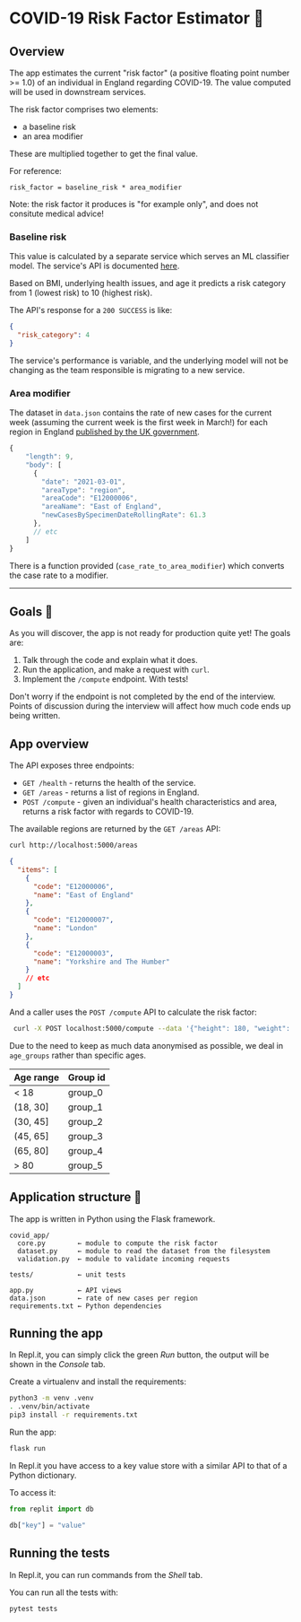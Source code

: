 # COVID-19 Risk Factor Estimator 🦠

## Overview

The app estimates the current "risk factor" (a positive floating point number >= 1.0) of an individual in England regarding COVID-19. The value computed will be used in downstream services.

The risk factor comprises two elements:

- a baseline risk
- an area modifier

These are multiplied together to get the final value.

For reference:

```
risk_factor = baseline_risk * area_modifier
```

Note: the risk factor it produces is "for example only", and does not consitute medical advice!

### Baseline risk

This value is calculated by a separate service which serves an ML classifier model. The service's API is documented [here](https://dse-test-api.herokuapp.com).

Based on BMI, underlying health issues, and age it predicts a risk category from 1 (lowest risk) to 10 (highest risk).

The API's response for a `200 SUCCESS` is like:

```JSON
{
  "risk_category": 4
}
```

The service's performance is variable, and the underlying model will not be changing as the team responsible is migrating to a new service.

### Area modifier

The dataset in `data.json` contains the rate of new cases for the current week (assuming the current week is the first week in March!) for each region in England
[published by the UK government](https://coronavirus.data.gov.uk/).

```javascript
{
    "length": 9,
    "body": [
      {
        "date": "2021-03-01",
        "areaType": "region",
        "areaCode": "E12000006",
        "areaName": "East of England",
        "newCasesBySpecimenDateRollingRate": 61.3
      },
      // etc
    ]
}
```

There is a function provided (`case_rate_to_area_modifier`) which converts the case rate to a modifier.

---

## Goals 🎯

As you will discover, the app is not ready for production quite yet! The goals are:

1. Talk through the code and explain what it does.
2. Run the application, and make a request with `curl`.
3. Implement the `/compute` endpoint. With tests!

Don't worry if the endpoint is not completed by the end of the interview. Points of discussion during the interview will affect how much code ends up being written.

## App overview

The API exposes three endpoints:

- `GET /health` - returns the health of the service.
- `GET /areas` - returns a list of regions in England.
- `POST /compute` - given an individual's health characteristics and area, returns a risk factor with regards to COVID-19.

The available regions are returned by the `GET /areas` API:

```bash
curl http://localhost:5000/areas
```

```json
{
  "items": [
    {
      "code": "E12000006",
      "name": "East of England"
    },
    {
      "code": "E12000007",
      "name": "London"
    },
    {
      "code": "E12000003",
      "name": "Yorkshire and The Humber"
    }
    // etc
  ]
}
```

And a caller uses the `POST /compute` API to calculate the risk factor:

```bash
 curl -X POST localhost:5000/compute --data '{"height": 180, "weight": 75, "underlying_health_issues": false, "age_group": "group_1", "area_code": "E12000007"}'
```

Due to the need to keep as much data anonymised as possible, we deal in `age_groups` rather than specific ages.

| Age range | Group id |
| --------- | -------- |
| < 18      | group_0  |
| (18, 30]  | group_1  |
| (30, 45]  | group_2  |
| (45, 65]  | group_3  |
| (65, 80]  | group_4  |
| > 80      | group_5  |

## Application structure 🔭

The app is written in Python using the Flask framework.

```
covid_app/
  core.py        ← module to compute the risk factor
  dataset.py     ← module to read the dataset from the filesystem
  validation.py  ← module to validate incoming requests

tests/           ← unit tests

app.py           ← API views
data.json        ← rate of new cases per region
requirements.txt ← Python dependencies
```

## Running the app

In Repl.it, you can simply click the green _Run_ button, the output will be shown in the _Console_ tab.

Create a virtualenv and install the requirements:

```bash
python3 -m venv .venv
. .venv/bin/activate
pip3 install -r requirements.txt
```

Run the app:

```bash
flask run
```

In Repl.it you have access to a key value store with a similar API to that of a Python dictionary.

To access it:

```Python
from replit import db

db["key"] = "value"
```

## Running the tests

In Repl.it, you can run commands from the _Shell_ tab.

You can run all the tests with:

```bash
pytest tests
```
